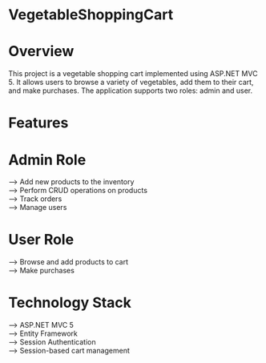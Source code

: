 # VegetableShoppingCart

# Overview
This project is a vegetable shopping cart implemented using ASP.NET MVC 5. It allows users to browse a variety of vegetables, add them to their cart, and make purchases. The application supports two roles: admin and user.

# Features
# Admin Role
--> Add new products to the inventory <br>
--> Perform CRUD operations on products <br>
--> Track orders <br> 
--> Manage users <br>
# User Role
--> Browse and add products to cart <br>
--> Make purchases <br>
# Technology Stack
--> ASP.NET MVC 5 <br>
--> Entity Framework <br>
--> Session Authentication <br>
--> Session-based cart management <br>
